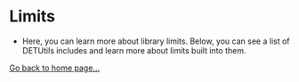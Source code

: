 # Limits

- Here, you can learn more about library limits. Below, you can see a list of DETUtils includes and learn more about limits built into them.

[Go back to home page...](README.md)
